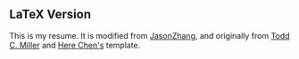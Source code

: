 ## LaTeX Version

This is my resume. It is modified from [JasonZhang](<https://github.com/JasonZhang2333/MyResume>), and originally from [Todd C. Miller](http://www.sudo.ws/todd/resume.html) and [Here Chen's](https://github.com/HereChen/resume) template.

